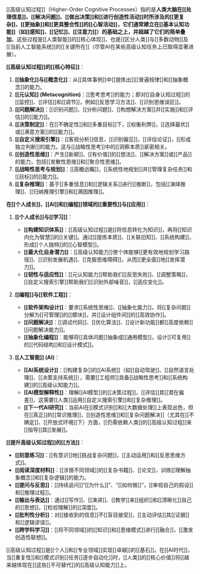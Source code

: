 [[高级认知过程]]（Higher-Order Cognitive Processes）指的是**人类大脑在[[处理信息]]、[[解决问题]]、[[做出决策]]和[[进行创造性活动]]时所涉及的[[更复杂]]、[[更抽象]]和[[更具整合性]]的[[心智活动]]，它们通常建立在[[基本认知功能]]（如[[感知]]、[[记忆]]、[[注意力]]）的基础之上，并超越了它们的简单叠加**。这些过程是[[人类智能]]的[[核心体现]]，也是[[区分人类]]与[[多数动物]]及[[当前人工智能系统]]的[[关键所在]]（尽管AI在某些高级认知任务上已取得显著进展）。

**[[高级认知过程]]的[[核心特征]]**：

1.  **[[抽象化]]与[[概念化]]**：从[[具体事例]]中[[提炼出]][[普遍规律]]和[[抽象概念]]的能力。
2.  **[[元认知]] (Metacognition)**：[[思考思考]]的能力；即对[[自身认知过程]]的[[监控]]、[[评估]]和[[调节]]，例如[[反思学习方法]]、[[识别思维误区]]。
3.  **[[问题解决]]**：[[识别问题]]、[[分析问题]]、[[构想解决方案]]并[[实施]]和[[评估]]的[[能力]]。
4.  **[[决策制定]]**：在[[不确定性]]和[[多重目标]]下，[[权衡利弊]]，[[选择最优]]或[[满意方案]]的[[能力]]。
5.  **[[自定义搜索引擎]]**：[[客观分析]]信息，[[识别偏见]]，[[评估论证]]，[[形成独立判断]]的能力。这与[[战略性思考]]中的[[洞察本质]]紧密相关。
6.  **[[创造性思维]]**：产生[[新颖]]、[[有价值]]的[[想法]]、[[解决方案]]或[[产品]]的能力，包括[[发散性思维]]和[[聚合性思维]]。
7.  **[[战略性思考与规划]]**：[[高瞻远瞩]]，[[系统性地规划]]并[[管理复杂任务]]和[[目标]]的[[能力]]。
8.  **[[复杂推理]]**：基于[[多重信息]]和[[逻辑关系]]进行[[推断]]，包括[[演绎推理]]、[[归纳推理引擎]]和[[溯因推理]]。

**在[[个人成长]]、[[AI]]和[[编程]]领域的[[重要性]]与[[应用]]**：

1.  **[[个人成长]]与[[学习]]**：
    *   **[[构建知识体系]]**：[[高级认知过程]]是[[将信息转化为知识]]，再将[[知识内化为智慧]]的[[关键]]。通过[[提炼本质]]、[[关联旧知]]、[[系统构建]]，形成[[个人独特]]的[[心智模型]]。
    *   **[[最大化自身潜力]]**：[[高级认知能力]]使个体能够[[更有效地规划学习路径]]、[[识别发展机遇]]、[[克服思维障碍]]，从而[[更全面]]地[[发挥潜力]]。
    *   **[[韧性与适应性]]**：[[元认知能力]]帮助我们[[反思失败]]、[[调整策略]]，[[自定义搜索引擎]]帮助我们[[识别外部噪音]]，[[适应变化]]。

2.  **[[编程]]与[[软件工程]]**：
    *   **[[软件架构设计]]**：要求[[系统性思维]]、[[抽象化能力]]，将[[复杂问题]]分解为[[可管理]]的[[模块]]，并[[设计组件间]]的[[高效协作]]。
    *   **[[问题解决]]**：[[调试代码]]、[[优化算法]]、[[设计新功能]]都[[高度依赖]][[问题解决能力]]。
    *   **[[抽象化编程]]**：能够将[[具体问题]]抽象成[[通用模型]]，设计[[可复用]]的[[代码结构]]和[[设计模式]]。

3.  **[[人工智能]] (AI)**：
    *   **[[AI系统设计]]**：[[构建复杂]]的[[AI系统]]（如[[自动驾驶]]、[[自然语言处理]]、[[决策支持系统]]），需要[[工程师]]具备[[战略性思考]]和[[系统构建]]的[[高级认知能力]]。
    *   **[[AI模型解释性]]**：理解[[AI模型]]的[[决策过程]]，[[评估]]其[[潜在偏差]]，这需要[[人类]]运用[[自定义搜索引擎]]和[[复杂推理]]。
    *   **[[下一代AI研究]]**：当前AI在[[模式识别]]和[[大数据处理]]上表现出色，但在[[真正]]的[[常识推理]]、[[创造性思维]]和[[复杂问题解决]]（尤其在[[不确定]]、[[开放式环境]]下）方面，[[仍需依赖人类]]的[[高级认知过程]]来[[指导]]其[[发展]]。

**[[提升高级认知过程]]的[[方法]]**：

*   **[[刻意练习]]**：[[有意识]]地[[挑战复杂问题]]，[[主动运用]]和[[反思思维方式]]。
*   **[[阅读深度材料]]**：[[涉猎不同领域]]的[[复杂书籍]]、[[论文]]，训练[[理解抽象概念]]和[[复杂逻辑]]的能力。
*   **[[提问与反思]]**：[[持续追问]]“[[为什么]]”、“[[如何做]]”，[[审视自己的假设]]和[[推理过程]]。
*   **[[输出与表达]]**：通过[[写作]]、[[演讲]]、[[教学]]来[[组织]]和[[清晰化]]自己的[[思想]]，[[检验理解]]的[[深度]]。
*   **[[批判性分析]]**：对[[接收到的信息]]不[[盲目接受]]，[[主动评估]]其[[证据]]和[[逻辑谬误]]。
*   **[[跨学科学习]]**：[[将不同领域]]的[[知识]]和[[思维模式]]进行[[融合]]，[[激发创造性联想]]。

[[高级认知过程]]是[[个人]]和[[专业领域]]实现[[卓越]]的[[基石]]。在[[AI时代]]，当[[重复性]]和[[模式识别]]任务[[逐步自动化]]时，[[人类]]的[[核心价值]]将[[越来越体现在]]这些[[不可替代]]的[[高级认知能力]]上。
